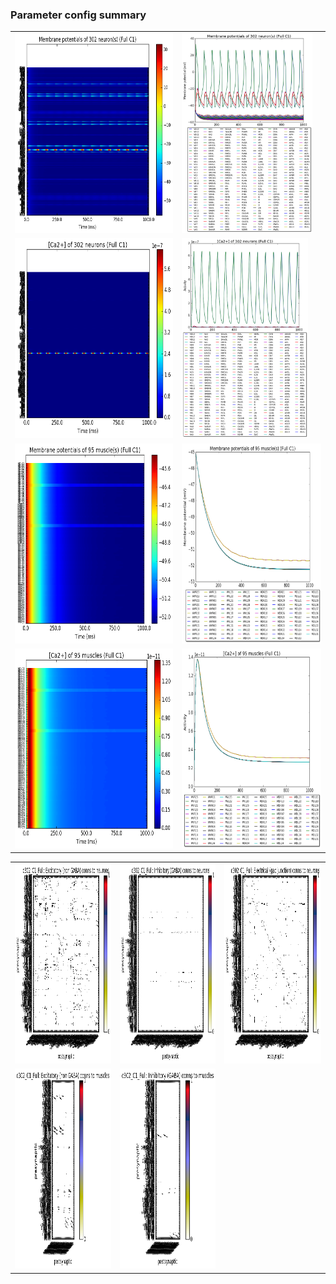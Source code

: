 ### Parameter config summary 
<table>

<tr>
  <td><a href="neurons_C1_Full.png"/><img alt=" " src="neurons_C1_Full.png" height="320"/></a></td>
  <td><a href="traces_neuron_Full_C1.png"/><img alt=" " src="traces_neuron_Full_C1.png" height="320"/></a></td>
</tr>

<tr>
  <td><a href="neuron_activity_C1_Full.png"/><img alt=" " src="neuron_activity_C1_Full.png" height="320"/></a></td>
  <td><a href="traces_neuron_activity_Full_C1.png"/><img alt=" " src="traces_neuron_activity_Full_C1.png" height="320"/></a></td>
</tr>

<tr>
  <td><a href="muscles_C1_Full.png"/><img alt=" " src="muscles_C1_Full.png" height="320"/></a></td>
  <td><a href="traces_muscles_Full_C1.png"/><img alt=" " src="traces_muscles_Full_C1.png" height="320"/></a></td>
</tr>

<tr>
  <td><a href="muscle_activity_C1_Full.png"/><img alt=" " src="muscle_activity_C1_Full.png" height="320"/></a></td>
  <td><a href="traces_muscles_activity_Full_C1.png"/><img alt=" " src="traces_muscles_activity_Full_C1.png" height="320"/></a></td>
</tr>
</table>
<table>

<tr><td><a href="c302_C1_Full_exc_to_neurons.png"/><img alt=" " src="c302_C1_Full_exc_to_neurons.png" height="320"/></a></td>

  <td><a href="c302_C1_Full_inh_to_neurons.png"/><img alt=" " src="c302_C1_Full_inh_to_neurons.png" height="320"/></a></td>

  <td><a href="c302_C1_Full_elec_to_neurons.png"/><img alt=" " src="c302_C1_Full_elec_to_neurons.png" height="320"/></a></td></tr>

<tr><td><a href="c302_C1_Full_exc_to_muscles.png"/><img alt=" " src="c302_C1_Full_exc_to_muscles.png" height="320"/></a></td>

  <td><a href="c302_C1_Full_inh_to_muscles.png"/><img alt=" " src="c302_C1_Full_inh_to_muscles.png" height="320"/></a></td></tr>
</table>
